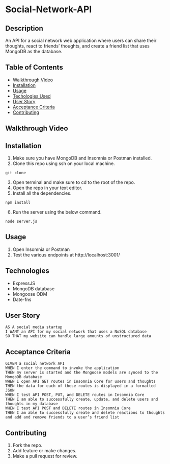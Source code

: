 # Social-Network-API

## Description
An API for a social network web application where users can share their thoughts, react to friends’ thoughts, and create a friend list that uses MongoDB as the database.

## Table of Contents
* [Walkthrough Video](#walkthroughvideo)
* [Installation](#installation)
* [Usage](#usage)
* [Techologies Used](#technologiesused)
* [User Story](#userstory)
* [Acceptance Criteria](#acceptancecriteria)
* [Contributing](#contributing)

## Walkthrough Video

## Installation
1. Make sure you have MongoDB and Insomnia or Postman installed.
2. Clone this repo using ssh on your local machine.
```
git clone 
```
3. Open terminal and make sure to cd to the root of the repo.
4. Open the repo in your text editor.
5. Install all the dependencies.
```
npm install
```
6. Run the server using the below command.
```
node server.js
```

## Usage
1. Open Insomnia or Postman
2. Test the various endpoints at http://localhost:3001/

## Technologies
* ExpressJS
* MongoDB database
* Mongoose ODM
* Date-fns

## User Story
```
AS A social media startup
I WANT an API for my social network that uses a NoSQL database
SO THAT my website can handle large amounts of unstructured data
```

## Acceptance Criteria
```
GIVEN a social network API
WHEN I enter the command to invoke the application
THEN my server is started and the Mongoose models are synced to the MongoDB database
WHEN I open API GET routes in Insomnia Core for users and thoughts
THEN the data for each of these routes is displayed in a formatted JSON
WHEN I test API POST, PUT, and DELETE routes in Insomnia Core
THEN I am able to successfully create, update, and delete users and thoughts in my database
WHEN I test API POST and DELETE routes in Insomnia Core
THEN I am able to successfully create and delete reactions to thoughts and add and remove friends to a user’s friend list
```
## Contributing
1. Fork the repo.
2. Add feature or make changes.
3. Make a pull request for review.
